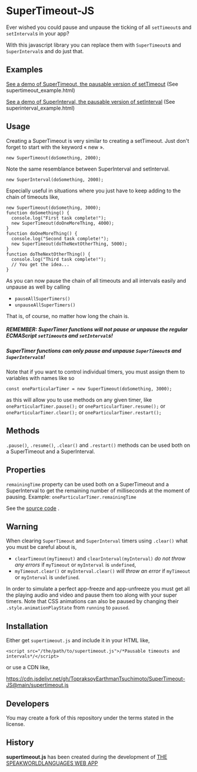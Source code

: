 # SuperTimeout-JS
Ever wished you could pause and unpause the ticking of all `setTimeout`s and `setInterval`s in your app?

With this javascript library you can replace them with `SuperTimeout`s and `SuperInterval`s and do just that.

## Examples
[See a demo of SuperTimeout, the pausable version of setTimeout](https://topraksoyearthmantsuchimoto.github.io/SuperTimeout-JS/supertimeout_example.html) (See supertimeout_example.html)

[See a demo of SuperInterval, the pausable version of setInterval](https://topraksoyearthmantsuchimoto.github.io/SuperTimeout-JS/superinterval_example.html) (See superinterval_example.html)

## Usage
Creating a SuperTimeout is very similar to creating a setTimeout. Just don't forget to start with the keyword « new ».
```
new SuperTimeout(doSomething, 2000);
```
Note the same resemblance between SuperInterval and setInterval.
```
new SuperInterval(doSomething, 2000);
```
Especially useful in situations where you just have to keep adding to the chain of timeouts like,
```
new SuperTimeout(doSomething, 3000);
function doSomething() {
  console.log("First task complete!");
  new SuperTimeout(doOneMoreThing, 4000);
}
function doOneMoreThing() {
  console.log("Second task complete!");
  new SuperTimeout(doTheNextOtherThing, 5000);
}
function doTheNextOtherThing() {
  console.log("Third task complete!");
  // You get the idea...
}
```
As you can now pause the chain of all timeouts and all intervals easily and unpause as well by calling
* `pauseAllSuperTimers()`
* `unpauseAllSuperTimers()`

That is, of course, no matter how long the chain is.

##### REMEMBER: SuperTimer functions will not pause or unpause the regular ECMAScript `setTimeout`s and `setInterval`s!
##### SuperTimer functions can only pause and unpause `SuperTimeout`s and `SuperInterval`s!

Note that if you want to control individual timers, you must assign them to variables with names like so
```
const oneParticularTimer = new SuperTimeout(doSomething, 3000);
```
as this will allow you to use methods on any given timer, like
`oneParticularTimer.pause();`
or
`oneParticularTimer.resume();`
or
`oneParticularTimer.clear();`
or
`oneParticularTimer.restart();`
## Methods
`.pause()`, `.resume()`, `.clear()` and `.restart()` methods can be used both on a SuperTimeout and a SuperInterval.
## Properties
`remainingTime` property can be used both on a SuperTimeout and a SuperInterval to get the remaining number of milliseconds at the moment of pausing. Example: `oneParticularTimer.remainingTime`

See the [source code](https://github.com/TopraksoyEarthmanTsuchimoto/SuperTimeout-JS/blob/main/supertimeout.js) .
## Warning
When clearing `SuperTimeout` and `SuperInterval` timers using `.clear()` what you must be careful about is,
* `clearTimeout(myTimeout)` and `clearInterval(myInterval)` _do not throw any errors_ if `myTimeout` or `myInterval` is `undefined`,
* `myTimeout.clear()` or `myInterval.clear()` _will throw an error_ if `myTimeout` or `myInterval` is `undefined`.

In order to simulate a perfect app-freeze and app-unfreeze you must get all the playing audio and video and pause them too along with your super timers.
Note that CSS animations can also be paused by changing their `.style.animationPlayState` from `running` to `paused`.
## Installation
Either get `supertimeout.js` and include it in your HTML like,
```
<script src="/the/path/to/supertimeout.js">/*Pausable timeouts and intervals*/</script>
```
or use a CDN like,

https://cdn.jsdelivr.net/gh/TopraksoyEarthmanTsuchimoto/SuperTimeout-JS@main/supertimeout.js
## Developers
You may create a fork of this repository under the terms stated in the license.
## History
__supertimeout.js__ has been created during the development of [THE SPEAKWORLDLANGUAGES WEB APP](https://speakworldlanguages.github.io/)
